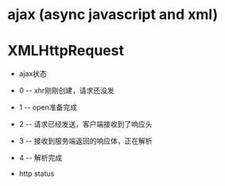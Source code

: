 # ajax (async javascript and xml)


# XMLHttpRequest
- ajax状态
 - 0 -- xhr刚刚创建，请求还没发
 - 1 -- open准备完成
 - 2 -- 请求已经发送，客户端接收到了响应头
 - 3 -- 接收到服务端返回的响应体，正在解析
 - 4 -- 解析完成

- http status

